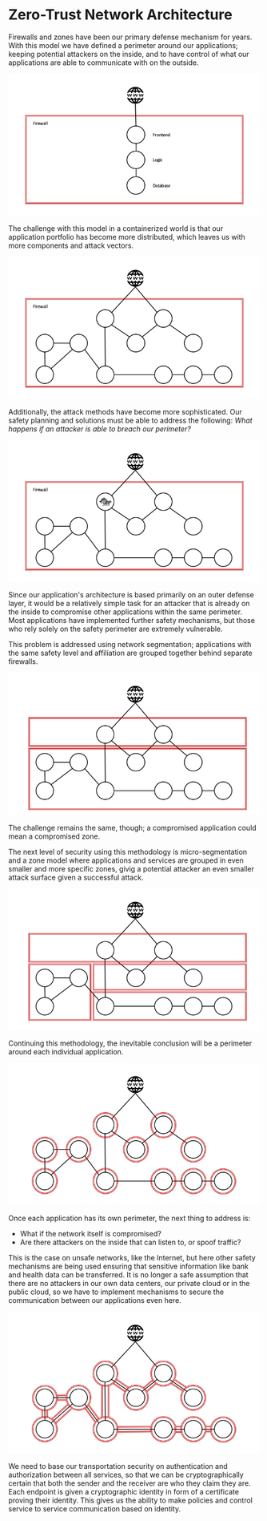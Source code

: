 # Zero-Trust Network Architecture

Firewalls and zones have been our primary defense mechanism for years. With this model we have defined a perimeter around our applications; keeping potential attackers on the inside, and to have control of what our applications are able to communicate with on the outside.

![](../assets/zero-trust-1.png)

The challenge with this model in a containerized world is that our application portfolio has become more distributed, which leaves us with more components and attack vectors.

![](../assets/zero-trust-2.png)

Additionally, the attack methods have become more sophisticated. Our safety planning and solutions must be able to address the following: _What happens if an attacker is able to breach our perimeter?_

![](../assets/zero-trust-3.png)

Since our application's architecture is based primarily on an outer defense layer, it would be a relatively simple task for an attacker that is already on the inside to compromise other applications within the same perimeter. Most applications have implemented further safety mechanisms, but those who rely solely on the safety perimeter are extremely vulnerable.

This problem is addressed using network segmentation; applications with the same safety level and affiliation are grouped together behind separate firewalls.

![](../assets/zero-trust-4.png)

The challenge remains the same, though; a compromised application could mean a compromised zone.

The next level of security using this methodology is micro-segmentation and a zone model where applications and services are grouped in even smaller and more specific zones, givig a potential attacker an even smaller attack surface given a successful attack.

![](../assets/zero-trust-5.png)

Continuing this methodology, the inevitable conclusion will be a perimeter around each individual application.

![](../assets/zero-trust-6.png)

Once each application has its own perimeter, the next thing to address is:

* What if the network itself is compromised?
* Are there attackers on the inside that can listen to, or spoof traffic?

This is the case on unsafe networks, like the Internet, but here other safety mechanisms are being used ensuring that sensitive information like bank and health data can be transferred. It is no longer a safe assumption that there are no attackers in our own data centers, our private cloud or in the public cloud, so we have to implement mechanisms to secure the communication between our applications even here.

![](../assets/zero-trust-7.png)

We need to base our transportation security on authentication and authorization between all services, so that we can be cryptographically certain that both the sender and the receiver are who they claim they are. Each endpoint is given a cryptographic identity in form of a certificate proving their identity. This gives us the ability to make policies and control service to service communication based on identity.

